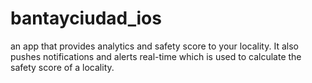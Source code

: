 bantayciudad_ios
================

an app that provides analytics and safety score to your locality. It also pushes notifications and alerts real-time which is used to calculate the safety score of a locality.
